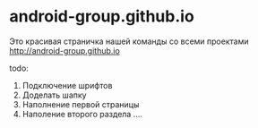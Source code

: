 # android-group.github.io

Это красивая страничка нашей команды со всеми проектами http://android-group.github.io

todo:
1) Подключение шрифтов
2) Доделать шапку
3) Наполнение первой страницы
4) Наполение второго раздела
....


